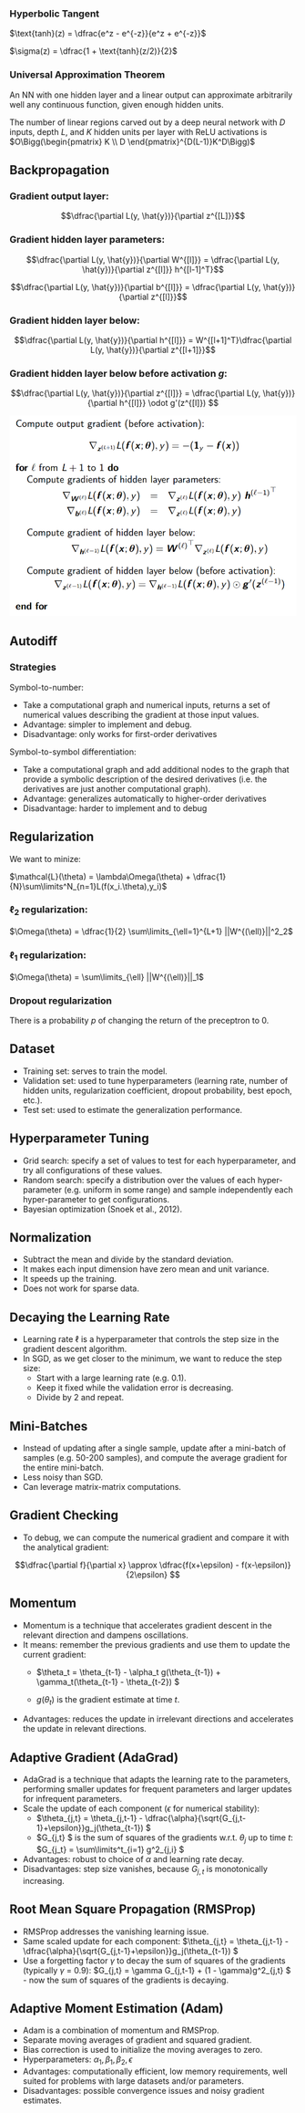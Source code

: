 ### Hyperbolic Tangent

$\text{tanh}(z) = \dfrac{e^z - e^{-z}}{e^z + e^{-z}}$

$\sigma(z) = \dfrac{1 + \text{tanh}(z/2)}{2}$

### Universal Approximation Theorem

An NN with one hidden layer and a linear output can approximate arbitrarily well any continuous function, given enough hidden units.

The number of linear regions carved out by a deep neural network with $D$ inputs, depth $L$, and $K$ hidden units per layer with ReLU activations is $O\Bigg(\begin{pmatrix} K \\ D \end{pmatrix}^{D(L-1)}K^D\Bigg)$

## Backpropagation

### Gradient output layer:

$$\dfrac{\partial L(y, \hat{y})}{\partial z^{[L]}}$$

### Gradient hidden layer parameters:

$$\dfrac{\partial L(y, \hat{y})}{\partial W^{[l]}} = \dfrac{\partial L(y, \hat{y})}{\partial z^{[l]}} h^{[l-1]^T}$$

$$\dfrac{\partial L(y, \hat{y})}{\partial b^{[l]}} = \dfrac{\partial L(y, \hat{y})}{\partial z^{[l]}}$$

### Gradient hidden layer below:

$$\dfrac{\partial L(y, \hat{y})}{\partial h^{[l]}} = W^{[l+1]^T}\dfrac{\partial L(y, \hat{y})}{\partial z^{[l+1]}}$$

### Gradient hidden layer below before activation $g$:

$$\dfrac{\partial L(y, \hat{y})}{\partial z^{[l]}} = \dfrac{\partial L(y, \hat{y})}{\partial h^{[l]}} \odot g'(z^{[l]}) $$

<img src="Imagens/T4 Backpropagation.png">

## Autodiff

### Strategies

Symbol-to-number:
- Take a computational graph and numerical inputs, returns a set of numerical values describing the gradient at those input values.
- Advantage: simpler to implement and debug.
- Disadvantage: only works for first-order derivatives

Symbol-to-symbol differentiation:
- Take a computational graph and add additional nodes to the graph that provide a symbolic description of the desired derivatives (i.e. the derivatives are just another computational graph).
- Advantage: generalizes automatically to higher-order derivatives
- Disadvantage: harder to implement and to debug

## Regularization

We want to minize:

$\mathcal{L}(\theta) = \lambda\Omega(\theta) + \dfrac{1}{N}\sum\limits^N_{n=1}L(f(x_i.\theta),y_i)$

### $\ell_2$ regularization:

$\Omega(\theta) = \dfrac{1}{2} \sum\limits_{\ell=1}^{L+1} ||W^{(\ell)}||^2_2$

### $\ell_1$ regularization:

$\Omega(\theta) = \sum\limits_{\ell} ||W^{(\ell)}||_1$

### Dropout regularization

There is a probability $p$ of changing the return of the preceptron to 0.

## Dataset

- Training set: serves to train the model.
- Validation set: used to tune hyperparameters (learning rate, number of hidden units, regularization coefficient, dropout probability, best epoch, etc.).
- Test set: used to estimate the generalization performance.

## Hyperparameter Tuning

- Grid search: specify a set of values to test for each hyperparameter, and try all configurations of these values.
- Random search: specify a distribution over the values of each hyper-parameter (e.g. uniform in some range) and sample independently each hyper-parameter to get configurations.
- Bayesian optimization (Snoek et al., 2012).

## Normalization

- Subtract the mean and divide by the standard deviation.
- It makes each input dimension have zero mean and unit variance.
- It speeds up the training.
- Does not work for sparse data.

## Decaying the Learning Rate

- Learning rate $\ell$ is a hyperparameter that controls the step size in the gradient descent algorithm.
- In SGD, as we get closer to the minimum, we want to reduce the step size:
  - Start with a large learning rate (e.g. 0.1).
  - Keep it fixed while the validation error is decreasing.
  - Divide by 2 and repeat.

## Mini-Batches

- Instead of updating after a single sample, update after a mini-batch of samples (e.g. 50-200 samples), and compute the average gradient for the entire mini-batch.
- Less noisy than SGD.
- Can leverage matrix-matrix computations.

## Gradient Checking

- To debug, we can compute the numerical gradient and compare it with the analytical gradient:

$$\dfrac{\partial f}{\partial x} \approx \dfrac{f(x+\epsilon) - f(x-\epsilon)}{2\epsilon} $$

## Momentum

- Momentum is a technique that accelerates gradient descent in the relevant direction and dampens oscillations.
- It means: remember the previous gradients and use them to update the current gradient: 
  - $\theta_t = \theta_{t-1} - \alpha_t g(\theta_{t-1}) + \gamma_t(\theta_{t-1} - \theta_{t-2}) $

  - $g(\theta_t)$ is the gradient estimate at time $t$.
- Advantages: reduces the update in irrelevant directions and accelerates the update in relevant directions.

## Adaptive Gradient (AdaGrad)

- AdaGrad is a technique that adapts the learning rate to the parameters, performing smaller updates for frequent parameters and larger updates for infrequent parameters.
- Scale the update of each component ($\epsilon$ for numerical stability): 
  - $\theta_{j,t} = \theta_{j,t-1} - \dfrac{\alpha}{\sqrt{G_{j,t-1}+\epsilon}}g_j(\theta_{t-1}) $
  - $G_{j,t} $ is the sum of squares of the gradients w.r.t. $\theta_j$ up to time $t$: $G_{j_t} = \sum\limits^t_{i=1} g^2_{j,i} $
- Advantages: robust to choice of $\alpha$ and learning rate decay.
- Disadvantages: step size vanishes, because $G_{j,t}$ is monotonically increasing.

## Root Mean Square Propagation (RMSProp)

- RMSProp addresses the vanishing learning issue.
- Same scaled update for each component: $\theta_{j,t} = \theta_{j,t-1} - \dfrac{\alpha}{\sqrt{G_{j,t-1}+\epsilon}}g_j(\theta_{t-1}) $
- Use a forgetting factor $\gamma$ to decay the sum of squares of the gradients (typically $\gamma$ = 0.9): $G_{j,t} = \gamma G_{j,t-1} + (1 - \gamma)g^2_{j,t} $ - now the sum of
squares of the gradients is decaying.

## Adaptive Moment Estimation (Adam)

- Adam is a combination of momentum and RMSProp.
- Separate moving averages of gradient and squared gradient.
- Bias correction is used to initialize the moving averages to zero.
- Hyperparameters: $\alpha_1, \beta_1, \beta_2, \epsilon$
- Advantages: computationally efficient, low memory requirements, well suited for problems with large datasets and/or parameters.
- Disadvantages: possible convergence issues and noisy gradient estimates.